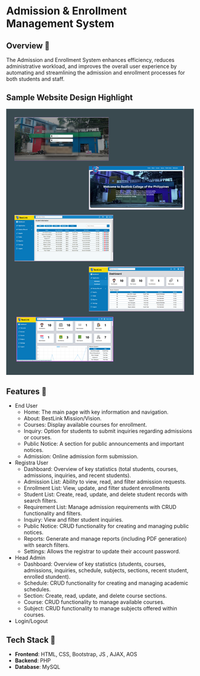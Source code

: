# Admission & Enrollment Management System

## Overview 📌

The Admission and Enrollment System enhances efficiency, reduces administrative workload, and improves the overall user experience by automating and streamlining the admission and enrollment processes for both students and staff.

## Sample Website Design Highlight

![Logo](Overview.png)

## Features 📌

- End User
  - Home: The main page with key information and navigation.
  - About: BestLink Mission/Vision.
  - Courses: Display available courses for enrollment.
  - Inquiry: Option for students to submit inquiries regarding admissions or courses.
  - Public Notice: A section for public announcements and important notices.
  - Admission: Online admission form submission.
- Registra User
  - Dashboard: Overview of key statistics (total students, courses, admissions, inquiries, and recent students).
  - Admission List: Ability to view, read, and filter admission requests.
  - Enrollment List: View, update, and filter student enrollments
  - Student List: Create, read, update, and delete student records with search filters.
  - Requirement List: Manage admission requirements with CRUD functionality and filters.
  - Inquiry: View and filter student inquiries.
  - Public Notice: CRUD functionality for creating and managing public notices.
  - Reports: Generate and manage reports (including PDF generation) with search filters.
  - Settings: Allows the registrar to update their account password.
- Head Admin
  - Dashboard: Overview of key statistics (students, courses, admissions, inquiries, schedule, subjects, sections, recent student, enrolled stundent).
  - Schedule: CRUD functionality for creating and managing academic schedules.
  - Section: Create, read, update, and delete course sections.
  - Course: CRUD functionality to manage available courses.
  - Subject: CRUD functionality to manage subjects offered within courses.
- Login/Logout

## Tech Stack 📌

- **Frontend**: HTML, CSS, Bootstrap, JS , AJAX, AOS
- **Backend**: PHP
- **Database**: MySQL
